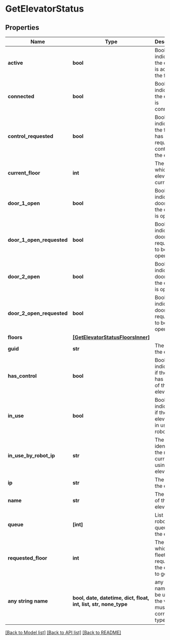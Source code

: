 # GetElevatorStatus


## Properties
Name | Type | Description | Notes
------------ | ------------- | ------------- | -------------
**active** | **bool** | Boolean indicating if the elevator is active in the fleet | [optional] 
**connected** | **bool** | Boolean indicating if the elevator is connected | [optional] 
**control_requested** | **bool** | Boolean indicating if the fleet has requested control of the elevator | [optional] 
**current_floor** | **int** | The floor at which the elevator is currently | [optional] 
**door_1_open** | **bool** | Boolean indicating if door 1 of the elevator is open | [optional] 
**door_1_open_requested** | **bool** | Boolean indicating if door 1 is requested to be opened | [optional] 
**door_2_open** | **bool** | Boolean indicating if door 2 of the elevator is open | [optional] 
**door_2_open_requested** | **bool** | Boolean indicating if door 2 is requested to be opened | [optional] 
**floors** | [**[GetElevatorStatusFloorsInner]**](GetElevatorStatusFloorsInner.md) |  | [optional] 
**guid** | **str** | The guid of the elevator | [optional] 
**has_control** | **bool** | Boolean indicating, if the fleet has control of the elevator | [optional] 
**in_use** | **bool** | Boolean indicating, if the elevator is in use by a robot | [optional] 
**in_use_by_robot_ip** | **str** | The ip identifying the robot currently using the elevator | [optional] 
**ip** | **str** | The ip of the elevator | [optional] 
**name** | **str** | The name of the elevator | [optional] 
**queue** | **[int]** | List of all robot ids in queue for the elevator | [optional] 
**requested_floor** | **int** | The floor to which the fleet has requested the elevator to go | [optional] 
**any string name** | **bool, date, datetime, dict, float, int, list, str, none_type** | any string name can be used but the value must be the correct type | [optional]

[[Back to Model list]](../README.md#documentation-for-models) [[Back to API list]](../README.md#documentation-for-api-endpoints) [[Back to README]](../README.md)


